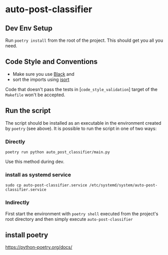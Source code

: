 # auto-post-classifier

## Dev Env Setup

Run `poetry install` from the root of the project.
This should get you all you need.

## Code Style and Conventions

- Make sure you use [Black](https://black.readthedocs.io/en/stable/) and
- sort the imports using [isort](https://pycqa.github.io/isort/)

Code that doesn't pass the tests in [`code_style_validation`] target of the `Makefile` won't be accepted.

## Run the script

The script should be installed as an executable in the environment created by `poetry` (see above).
It is possible to run the script in one of two ways:

### Directly

```
poetry run python auto_post_classifier/main.py
```

Use this method during dev.

### install as systemd service

```
sudo cp auto-post-classifier.service /etc/systemd/system/auto-post-classifier.service
```

### Indirectly

First start the environment with `poetry shell` executed from the project's root directory and then simply execute `auto-post-classifier`

## install poetry

https://python-poetry.org/docs/
